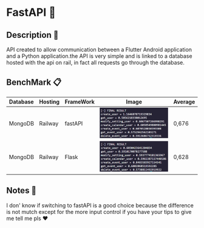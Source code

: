 # FastAPI 🎯

## Description 📝
API created to allow communication between a Flutter Android application and a Python application.the API is very simple and is linked to a database hosted with the api on rail, in fact all requests go through the database.



## BenchMark 📋

| Database | Hosting |  FrameWork | Image | Average |
| --- | ----------- | --- | ----------- | ----------- | 
| MongoDB | Railway | fastAPI | ![image](assets/fastAPI.png) | 0,676
| MongoDB | Railway |  Flask | ![image](assets/Flask.png) | 0,628

## Notes 📖

I don' know if switching to fastAPI is a good choice because the difference is not mutch except for the more input control if you have your tips to give me tell me pls ❤️ 

